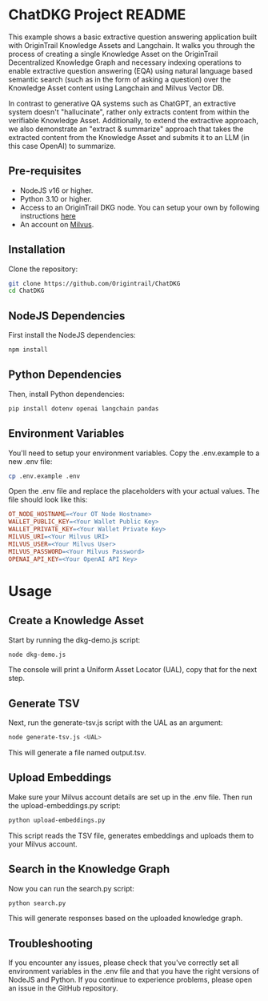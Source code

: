 # ChatDKG Project README

This example shows a basic extractive question answering application built with OriginTrail Knowledge Assets and Langchain. 
It walks you through the process of creating a single Knowledge Asset on the OriginTrail Decentralized Knowledge Graph and necessary indexing operations to enable extractive question answering (EQA) using natural language based semantic search (such as in the form of asking a question) over the Knowledge Asset content using Langchain and Milvus Vector DB.

In contrast to generative QA systems such as ChatGPT, an extractive system doesn't "hallucinate", rather only extracts content from within the verifiable Knowledge Asset. 
Additionally, to extend the extractive approach, we also demonstrate an "extract & summarize" approach that takes the extracted content from the Knowledge Asset and submits it to an LLM (in this case OpenAI) to summarize.



## Pre-requisites

- NodeJS v16 or higher.
- Python 3.10 or higher.
- Access to an OriginTrail DKG node. You can setup your own by following instructions [here](https://docs.origintrail.io/decentralized-knowledge-graph-layer-2/testnet-node-setup-instructions/setup-instructions-dockerless)
- An account on [Milvus](https://cloud.zilliz.com/orgs).

## Installation

Clone the repository:

```bash
git clone https://github.com/Origintrail/ChatDKG
cd ChatDKG
```

## NodeJS Dependencies

First install the NodeJS dependencies:

```bash
npm install
```

## Python Dependencies

Then, install Python dependencies:

```bash
pip install dotenv openai langchain pandas
```
## Environment Variables

You'll need to setup your environment variables. Copy the .env.example to a new .env file:

```bash
cp .env.example .env
```

Open the .env file and replace the placeholders with your actual values. The file should look like this:

```makefile
OT_NODE_HOSTNAME=<Your OT Node Hostname>
WALLET_PUBLIC_KEY=<Your Wallet Public Key>
WALLET_PRIVATE_KEY=<Your Wallet Private Key>
MILVUS_URI=<Your Milvus URI>
MILVUS_USER=<Your Milvus User>
MILVUS_PASSWORD=<Your Milvus Password>
OPENAI_API_KEY=<Your OpenAI API Key>
```

# Usage

## Create a Knowledge Asset

Start by running the dkg-demo.js script:

```bash
node dkg-demo.js
```

The console will print a Uniform Asset Locator (UAL), copy that for the next step.
## Generate TSV

Next, run the generate-tsv.js script with the UAL as an argument:

```bash
node generate-tsv.js <UAL>
```

This will generate a file named output.tsv.

## Upload Embeddings

Make sure your Milvus account details are set up in the .env file. Then run the upload-embeddings.py script:

```bash
python upload-embeddings.py
```

This script reads the TSV file, generates embeddings and uploads them to your Milvus account.

## Search in the Knowledge Graph

Now you can run the search.py script:

```bash
python search.py
```

This will generate responses based on the uploaded knowledge graph.

## Troubleshooting

If you encounter any issues, please check that you've correctly set all environment variables in the .env file and that you have the right versions of NodeJS and Python. If you continue to experience problems, please open an issue in the GitHub repository.
